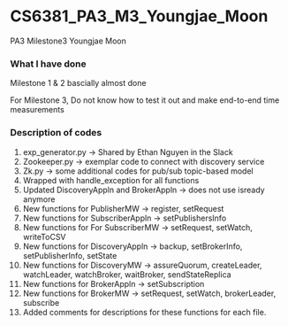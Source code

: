 # CS6381_PA3_M3_Youngjae_Moon
PA3 Milestone3 Youngjae Moon

### What I have done
Milestone 1 & 2 bascially almost done

For Milestone 3,
Do not know how to test it out and make end-to-end time measurements 

### Description of codes

1. exp_generator.py -> Shared by Ethan Nguyen in the Slack
2. Zookeeper.py -> exemplar code to connect with discovery service
3. Zk.py -> some additional codes for pub/sub topic-based model 
4. Wrapped with handle_exception for all functions
5. Updated DiscoveryAppln and BrokerAppln -> does not use isready anymore
6. New functions for PublisherMW -> register, setRequest
7. New functions for SubscriberAppln -> setPublishersInfo
8. New functions for For SubscriberMW -> setRequest, setWatch, writeToCSV
9. New functions for DiscoveryAppln -> backup, setBrokerInfo, setPublisherInfo, setState
10. New functions for DiscoveryMW -> assureQuorum, createLeader, watchLeader, watchBroker, waitBroker, sendStateReplica
11. New functions for BrokerAppln -> setSubscription
12. New functions for BrokerMW -> setRequest, setWatch, brokerLeader, subscribe
13. Added comments for descriptions for these functions for each file.
